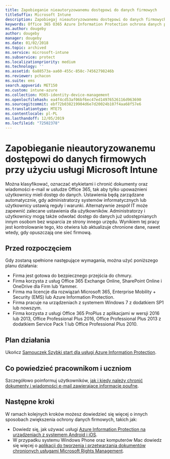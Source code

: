 ```yaml
---
title: Zapobieganie nieautoryzowanemu dostępowi do danych firmowych
titleSuffix: Microsoft Intune
description: Zapobiegaj nieautoryzowanemu dostępowi do danych firmowych udostępnianych poza siecią firmową przy użyciu usługi Microsoft Intune.
keywords: Office 365 O365 Azure Information Protection ochrona danych poza siecią dane firmowe
ms.author: dougeby
author: dougeby
manager: dougeby
ms.date: 01/02/2018
ms.topic: archived
ms.service: microsoft-intune
ms.subservice: protect
ms.localizationpriority: medium
ms.technology: ''
ms.assetid: 6a88573a-aa60-455c-858c-74562798246b
ms.reviewer: pchacon
ms.suite: ems
search.appverid: MET150
ms.custom: intune-azure
ms.collection: M365-identity-device-management
ms.openlocfilehash: ea4f4cd53af06bf6ec47ed14976526116d963690
ms.sourcegitcommit: ebf72b038219904d6e7d20024b107f4aa68f57e6
ms.translationtype: MTE75
ms.contentlocale: pl-PL
ms.lasthandoff: 12/05/2019
ms.locfileid: "72502378"
---
```

# <a name="prevent-unauthorized-access-to-company-data-using-microsoft-intune"></a>Zapobieganie nieautoryzowanemu dostępowi do danych firmowych przy użyciu usługi Microsoft Intune

Można klasyfikować, oznaczać etykietami i chronić dokumenty oraz wiadomości e-mail w usłudze Office 365, tak aby tylko upoważnieni użytkownicy mieli dostęp do danych. Ustawienia będą zarządzane automatycznie, gdy administratorzy systemów informatycznych lub użytkownicy ustawią reguły i warunki. Alternatywnie zespół IT może zapewnić zalecane ustawienia dla użytkowników. Administratorzy i użytkownicy mogą także odwołać dostęp do danych już udostępnianych innym osobom bez wsparcia ze strony innego urzędu. Wynikiem tej pracy jest kontrolowanie tego, kto otwiera lub aktualizuje chronione dane, nawet wtedy, gdy opuszczają one sieć firmową. 

## <a name="before-you-begin"></a>Przed rozpoczęciem

Gdy zostaną spełnione następujące wymagania, można użyć poniższego planu działania:
* Firma jest gotowa do bezpiecznego przejścia do chmury.
* Firma korzysta z usług Office 365 Exchange Online, SharePoint Online i OneDrive dla Firm lub Yammer.
* Firma ma licencje dla rozwiązań Microsoft 365, Enterprise Mobility + Security (EMS) lub Azure Information Protection.
* Firma pracuje na urządzeniach z systemem Windows 7 z dodatkiem SP1 lub nowszym.
* Firma korzysta z usługi Office 365 ProPlus z aplikacjami w wersji 2016 lub 2013, Office Professional Plus 2016, Office Professional Plus 2013 z dodatkiem Service Pack 1 lub Office Professional Plus 2010.

## <a name="action-plan"></a>Plan działania

Ukończ [Samouczek Szybki start dla usługi Azure Information Protection](https://docs.microsoft.com/information-protection/get-started/infoprotect-quick-start-tutorial).  

## <a name="what-to-tell-employees-and-students"></a>Co powiedzieć pracownikom i uczniom

Szczegółowo poinformuj użytkowników, [jak i kiedy należy chronić dokumenty i wiadomości e-mail zawierające informacje poufne](https://docs.microsoft.com/information-protection/deploy-use/help-users).

## <a name="next-steps"></a>Następne kroki

W ramach kolejnych kroków możesz dowiedzieć się więcej o innych sposobach zwiększenia ochrony danych firmowych, takich jak: 

* Dowiedz się, jak używać usługi [Azure Information Protection na urządzeniach z systemem Android i iOS](https://docs.microsoft.com/information-protection/rms-client/mobile-app-faq).
* W przypadku systemu Windows Phone oraz komputerów Mac dowiedz się więcej o [aplikacji do tworzenia i przetwarzania dokumentów chronionych usługami Microsoft Rights Management](https://technet.microsoft.com/dn451248).
